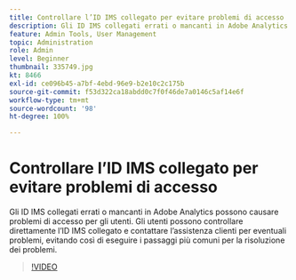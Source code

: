 ```yaml
---
title: Controllare l’ID IMS collegato per evitare problemi di accesso
description: Gli ID IMS collegati errati o mancanti in Adobe Analytics possono causare problemi di accesso per gli utenti. Gli utenti possono controllare direttamente l’ID IMS collegato e contattare l’assistenza clienti per eventuali problemi, evitando così di eseguire i passaggi più comuni per la risoluzione dei problemi.
feature: Admin Tools, User Management
topic: Administration
role: Admin
level: Beginner
thumbnail: 335749.jpg
kt: 8466
exl-id: ce096b45-a7bf-4ebd-96e9-b2e10c2c175b
source-git-commit: f53d322ca18abdd0c7f0f46de7a0146c5af14e6f
workflow-type: tm+mt
source-wordcount: '98'
ht-degree: 100%

---
```


# Controllare l’ID IMS collegato per evitare problemi di accesso

Gli ID IMS collegati errati o mancanti in Adobe Analytics possono causare problemi di accesso per gli utenti. Gli utenti possono controllare direttamente l’ID IMS collegato e contattare l’assistenza clienti per eventuali problemi, evitando così di eseguire i passaggi più comuni per la risoluzione dei problemi.


>[!VIDEO](https://video.tv.adobe.com/v/335749/?quality=12&learn=on)
